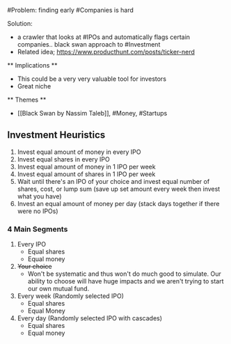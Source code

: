 #Problem: finding early #Companies is hard

Solution:
- a crawler that looks at #IPOs and automatically flags certain companies.. black swan approach to #Investment
- Related idea; https://www.producthunt.com/posts/ticker-nerd

** Implications **
- This could be a very very valuable tool for investors
- Great niche 

** Themes **
- [[Black Swan by Nassim Taleb]], #Money, #Startups 

## Investment Heuristics
1. Invest equal amount of money in every IPO
2. Invest equal shares in every IPO
3. Invest equal amount of money in 1 IPO per week
4. Invest equal amount of shares in 1 IPO per week
5. Wait until there's an IPO of your choice and invest equal number of shares, cost, or lump sum (save up set amount every week then invest what you have)
6. Invest an equal amount of money per day (stack days together if there were no IPOs)

### 4 Main Segments
1. Every IPO
	- Equal shares
	- Equal money
2. ~~Your choice~~
	- Won't be systematic and thus won't do much good to simulate. Our ability to choose will have huge impacts and we aren't trying to start our own mutual fund. 
3. Every week (Randomly selected IPO)
	- Equal shares
	- Equal Money
4. Every day (Randomly selected IPO with cascades)
	- Equal shares
	- Equal money
